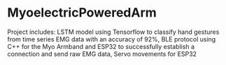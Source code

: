 # MyoelectricPoweredArm
Project includes:
LSTM model using Tensorflow to classify hand gestures from time series EMG data with an accuracy of 92%, BLE protocol using C++ for the Myo Armband and ESP32 to successfully establish a connection and send raw EMG data,
Servo movements for ESP32
